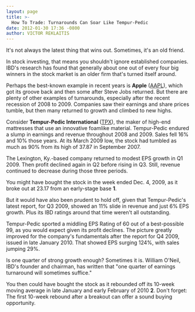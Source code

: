 ```yaml
---
layout: page
title: >-
  How To Trade: Turnarounds Can Soar Like Tempur-Pedic
date: 2012-01-30 17:36 -0800
author: VICTOR REKLAITIS
---
```





It's not always the latest thing that wins out. Sometimes, it's an old friend.


In stock investing, that means you shouldn't ignore established companies. IBD's research has found that generally about one out of every four big winners in the stock market is an older firm that's turned itself around.


Perhaps the best-known example in recent years is **Apple** ([AAPL](https://research.investors.com/quote.aspx?symbol=AAPL)), which got its groove back and then some after Steve Jobs returned. But there are plenty of other examples of turnarounds, especially after the recent recession of 2008 to 2009. Companies saw their earnings and share prices tumble, but then many returned to growth and climbed to new highs.


Consider **Tempur-Pedic International** ([TPX](https://research.investors.com/quote.aspx?symbol=TPX)), the maker of high-end mattresses that use an innovative foamlike material. Tempur-Pedic endured a slump in earnings and revenue throughout 2008 and 2009. Sales fell 16% and 10% those years. At its March 2009 low, the stock had tumbled as much as 90% from its high of 37.87 in September 2007.


The Lexington, Ky.-based company returned to modest EPS growth in Q1 2009. Then profit declined again in Q2 before rising in Q3. Still, revenue continued to decrease during those three periods.


You might have bought the stock in the week ended Dec. 4, 2009, as it broke out at 23.17 from an early-stage base **1**.


But it would have also been prudent to hold off, given that Tempur-Pedic's latest report, for Q3 2009, showed an 11% slide in revenue and just 6% EPS growth. Plus its IBD ratings around that time weren't all outstanding.


Tempur-Pedic sported a middling EPS Rating of 60 out of a best-possible 99, as you would expect given its profit declines. The picture greatly improved for the company's fundamentals after the report for Q4 2009, issued in late January 2010. That showed EPS surging 124%, with sales jumping 29%.


Is one quarter of strong growth enough? Sometimes it is. William O'Neil, IBD's founder and chairman, has written that "one quarter of earnings turnaround will sometimes suffice."


You then could have bought the stock as it rebounded off its 10-week moving average in late January and early February of 2010 **2**. Don't forget: The first 10-week rebound after a breakout can offer a sound buying opportunity.




